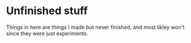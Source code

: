 # Unfinished stuff
Things in here are things I made but never finished, and most likley won't since they were just experiments.
